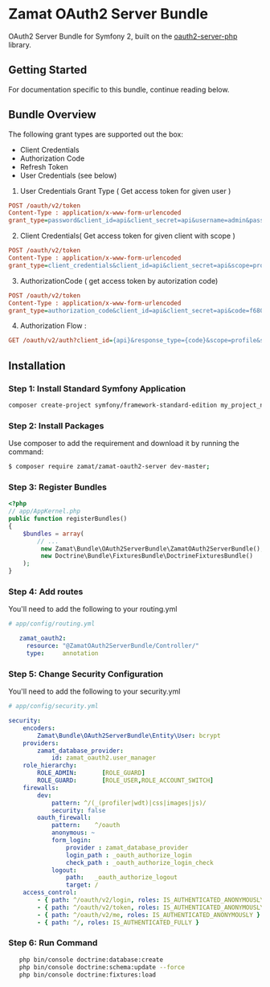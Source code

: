 # Zamat OAuth2 Server Bundle
OAuth2 Server Bundle for Symfony 2, built on the [oauth2-server-php](https://github.com/bshaffer/oauth2-server-php) library.

## Getting Started
For documentation specific to this bundle, continue reading below.

## Bundle Overview
The following grant types are supported out the box:

- Client Credentials
- Authorization Code
- Refresh Token
- User Credentials (see below)

1) User Credentials Grant Type ( Get access token for given user )
```ini
POST /oauth/v2/token
Content-Type : application/x-www-form-urlencoded
grant_type=password&client_id=api&client_secret=api&username=admin&password=admin&scope=profile
```
2) Client Credentials( Get access token for given client with scope )
```ini
POST /oauth/v2/token
Content-Type : application/x-www-form-urlencoded
grant_type=client_credentials&client_id=api&client_secret=api&scope=profile
```
3) AuthorizationCode ( get access token by autorization code)
```ini
POST /oauth/v2/token
Content-Type : application/x-www-form-urlencoded
grant_type=authorization_code&client_id=api&client_secret=api&code=f6808b9b6c4db1ddf89ffd1b6e425cd9c44effc1
```

4) Authorization Flow : 
```ini
GET /oauth/v2/auth?client_id={api}&response_type={code}&scope=profile&state={state}&redirect_url={http://google.pl}
```

## Installation

### Step 1: Install Standard Symfony Application
``` bash
composer create-project symfony/framework-standard-edition my_project_name 
```

### Step 2: Install Packages
Use composer to add the requirement and download it by running the command:
``` bash
$ composer require zamat/zamat-oauth2-server dev-master; 
```

### Step 3: Register Bundles

``` php
<?php
// app/AppKernel.php
public function registerBundles()
{
    $bundles = array(
        // ...
         new Zamat\Bundle\OAuth2ServerBundle\ZamatOAuth2ServerBundle(), 
         new Doctrine\Bundle\FixturesBundle\DoctrineFixturesBundle()
    );
}
```

### Step 4: Add routes

You'll need to add the following to your routing.yml

``` yaml
# app/config/routing.yml

   zamat_oauth2:
     resource: "@ZamatOAuth2ServerBundle/Controller/"    
     type:     annotation
```

### Step 5: Change Security Configuration

You'll need to add the following to your security.yml

``` yaml
# app/config/security.yml

security:
    encoders:
        Zamat\Bundle\OAuth2ServerBundle\Entity\User: bcrypt
    providers:    
        zamat_database_provider:
            id: zamat_oauth2.user_manager
    role_hierarchy:
        ROLE_ADMIN:       [ROLE_GUARD]
        ROLE_GUARD:       [ROLE_USER,ROLE_ACCOUNT_SWITCH]
    firewalls:
        dev:
            pattern: ^/(_(profiler|wdt)|css|images|js)/
            security: false
        oauth_firewall:
            pattern:    ^/oauth
            anonymous: ~  
            form_login:
                provider : zamat_database_provider
                login_path : _oauth_authorize_login
                check_path : _oauth_authorize_login_check   
            logout:
                path:   _oauth_authorize_logout
                target: /            
    access_control:
        - { path: ^/oauth/v2/login, roles: IS_AUTHENTICATED_ANONYMOUSLY }        
        - { path: ^/oauth/v2/token, roles: IS_AUTHENTICATED_ANONYMOUSLY }        
        - { path: ^/oauth/v2/me, roles: IS_AUTHENTICATED_ANONYMOUSLY }        
        - { path: ^/, roles: IS_AUTHENTICATED_FULLY }
```
### Step 6: Run Command
``` bash
   php bin/console doctrine:database:create
   php bin/console doctrine:schema:update --force
   php bin/console doctrine:fixtures:load
```

